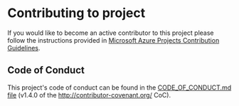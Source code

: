 # Contributing to project

If you would like to become an active contributor to this project please
follow the instructions provided in [Microsoft Azure Projects Contribution Guidelines](https://azure.github.io/azure-sdk/python_documentation.html).

## Code of Conduct

This project's code of conduct can be found in the
[CODE_OF_CONDUCT.md file](https://github.com/Azure/azure-sdk-for-python/blob/main/CODE_OF_CONDUCT.md)
(v1.4.0 of the http://contributor-covenant.org/ CoC).

